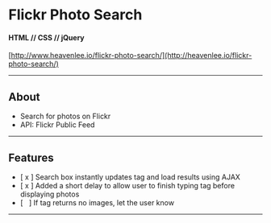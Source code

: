 # Flickr Photo Search
#### HTML // CSS // jQuery
[http://www.heavenlee.io/flickr-photo-search/](http://heavenlee.io/flickr-photo-search/)

----

## About

* Search for photos on Flickr
* API: Flickr Public Feed

----

## Features
* [ x ] Search box instantly updates tag and load results using AJAX
* [ x ] Added a short delay to allow user to finish typing tag before displaying photos
* [ &nbsp; ] If tag returns no images, let the user know 

----

